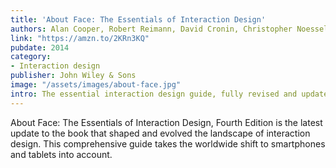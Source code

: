 ```yaml
---
title: 'About Face: The Essentials of Interaction Design'
authors: Alan Cooper, Robert Reimann, David Cronin, Christopher Noessel
link: "https://amzn.to/2KRn3KQ"
pubdate: 2014
category:
- Interaction design
publisher: John Wiley & Sons
image: "/assets/images/about-face.jpg"
intro: The essential interaction design guide, fully revised and updated for the mobile age.
---
```

About Face: The Essentials of Interaction Design, Fourth Edition is the latest update to the book that shaped and evolved the landscape of interaction design. This comprehensive guide takes the worldwide shift to smartphones and tablets into account. 